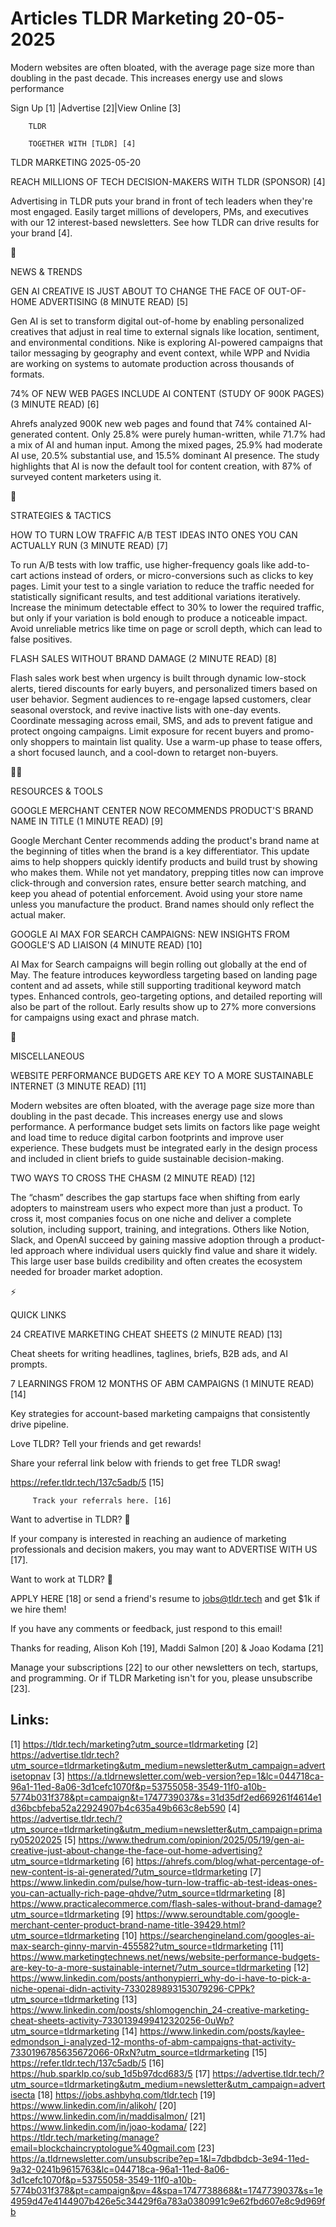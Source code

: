 # Articles TLDR Marketing 20-05-2025

Modern websites are often bloated, with the average page size more
than doubling in the past decade. This increases energy use and slows
performance ‌ ‌ ‌ ‌ ‌ ‌ ‌ ‌ ‌ ‌ ‌ ‌ ‌ ‌ ‌ ‌ ‌ ‌ ‌ ‌ ‌ ‌ ‌ ‌ ‌ ‌  ‌ ‌ ‌ ‌ ‌ ‌ ‌ ‌ ‌ ‌ ‌ ‌ ‌ ‌ ‌ ‌ ‌ ‌ ‌ ‌ ‌ ‌ ‌ ‌ ‌ ‌ 


 Sign Up [1] |Advertise [2]|View Online [3] 

		TLDR 

		TOGETHER WITH [TLDR] [4]

TLDR MARKETING 2025-05-20

 REACH MILLIONS OF TECH DECISION-MAKERS WITH TLDR (SPONSOR) [4] 

 Advertising in TLDR puts your brand in front of tech leaders when
they're most engaged. Easily target millions of developers, PMs, and
executives with our 12 interest-based newsletters. See how TLDR can
drive results for your brand [4]. 

📱 

NEWS & TRENDS

 GEN AI CREATIVE IS JUST ABOUT TO CHANGE THE FACE OF OUT-OF-HOME
ADVERTISING (8 MINUTE READ) [5] 

 Gen AI is set to transform digital out-of-home by enabling
personalized creatives that adjust in real time to external signals
like location, sentiment, and environmental conditions. Nike is
exploring AI-powered campaigns that tailor messaging by geography and
event context, while WPP and Nvidia are working on systems to automate
production across thousands of formats. 

 74% OF NEW WEB PAGES INCLUDE AI CONTENT (STUDY OF 900K PAGES) (3
MINUTE READ) [6] 

 Ahrefs analyzed 900K new web pages and found that 74% contained
AI-generated content. Only 25.8% were purely human-written, while
71.7% had a mix of AI and human input. Among the mixed pages, 25.9%
had moderate AI use, 20.5% substantial use, and 15.5% dominant AI
presence. The study highlights that AI is now the default tool for
content creation, with 87% of surveyed content marketers using it. 

🚀 

STRATEGIES & TACTICS

 HOW TO TURN LOW TRAFFIC A/B TEST IDEAS INTO ONES YOU CAN ACTUALLY RUN
(3 MINUTE READ) [7] 

 To run A/B tests with low traffic, use higher-frequency goals like
add-to-cart actions instead of orders, or micro-conversions such as
clicks to key pages. Limit your test to a single variation to reduce
the traffic needed for statistically significant results, and test
additional variations iteratively. Increase the minimum detectable
effect to 30% to lower the required traffic, but only if your
variation is bold enough to produce a noticeable impact. Avoid
unreliable metrics like time on page or scroll depth, which can lead
to false positives. 

 FLASH SALES WITHOUT BRAND DAMAGE (2 MINUTE READ) [8] 

 Flash sales work best when urgency is built through dynamic low-stock
alerts, tiered discounts for early buyers, and personalized timers
based on user behavior. Segment audiences to re-engage lapsed
customers, clear seasonal overstock, and revive inactive lists with
one-day events. Coordinate messaging across email, SMS, and ads to
prevent fatigue and protect ongoing campaigns. Limit exposure for
recent buyers and promo-only shoppers to maintain list quality. Use a
warm-up phase to tease offers, a short focused launch, and a cool-down
to retarget non-buyers. 

🧑‍💻 

RESOURCES & TOOLS

 GOOGLE MERCHANT CENTER NOW RECOMMENDS PRODUCT'S BRAND NAME IN TITLE
(1 MINUTE READ) [9] 

 Google Merchant Center recommends adding the product's brand name at
the beginning of titles when the brand is a key differentiator. This
update aims to help shoppers quickly identify products and build trust
by showing who makes them. While not yet mandatory, prepping titles
now can improve click-through and conversion rates, ensure better
search matching, and keep you ahead of potential enforcement. Avoid
using your store name unless you manufacture the product. Brand names
should only reflect the actual maker. 

 GOOGLE AI MAX FOR SEARCH CAMPAIGNS: NEW INSIGHTS FROM GOOGLE'S AD
LIAISON (4 MINUTE READ) [10] 

 AI Max for Search campaigns will begin rolling out globally at the
end of May. The feature introduces keywordless targeting based on
landing page content and ad assets, while still supporting traditional
keyword match types. Enhanced controls, geo-targeting options, and
detailed reporting will also be part of the rollout. Early results
show up to 27% more conversions for campaigns using exact and phrase
match. 

🎁 

MISCELLANEOUS

 WEBSITE PERFORMANCE BUDGETS ARE KEY TO A MORE SUSTAINABLE INTERNET (3
MINUTE READ) [11] 

 Modern websites are often bloated, with the average page size more
than doubling in the past decade. This increases energy use and slows
performance. A performance budget sets limits on factors like page
weight and load time to reduce digital carbon footprints and improve
user experience. These budgets must be integrated early in the design
process and included in client briefs to guide sustainable
decision-making. 

 TWO WAYS TO CROSS THE CHASM (2 MINUTE READ) [12] 

 The “chasm” describes the gap startups face when shifting from
early adopters to mainstream users who expect more than just a
product. To cross it, most companies focus on one niche and deliver a
complete solution, including support, training, and integrations.
Others like Notion, Slack, and OpenAI succeed by gaining massive
adoption through a product-led approach where individual users quickly
find value and share it widely. This large user base builds
credibility and often creates the ecosystem needed for broader market
adoption. 

⚡ 

QUICK LINKS

 24 CREATIVE MARKETING CHEAT SHEETS (2 MINUTE READ) [13] 

 Cheat sheets for writing headlines, taglines, briefs, B2B ads, and AI
prompts. 

 7 LEARNINGS FROM 12 MONTHS OF ABM CAMPAIGNS (1 MINUTE READ) [14] 

 Key strategies for account-based marketing campaigns that
consistently drive pipeline. 

Love TLDR? Tell your friends and get rewards!

 Share your referral link below with friends to get free TLDR swag! 

 https://refer.tldr.tech/137c5adb/5 [15] 

		 Track your referrals here. [16] 

Want to advertise in TLDR? 📰

 If your company is interested in reaching an audience of marketing
professionals and decision makers, you may want to ADVERTISE WITH US
[17]. 

Want to work at TLDR? 💼

 APPLY HERE [18] or send a friend's resume to jobs@tldr.tech and get
$1k if we hire them! 

 If you have any comments or feedback, just respond to this email! 

Thanks for reading, 
Alison Koh [19], Maddi Salmon [20] & Joao Kodama [21] 

 Manage your subscriptions [22] to our other newsletters on tech,
startups, and programming. Or if TLDR Marketing isn't for you, please
unsubscribe [23]. 

 

Links:
------
[1] https://tldr.tech/marketing?utm_source=tldrmarketing
[2] https://advertise.tldr.tech?utm_source=tldrmarketing&utm_medium=newsletter&utm_campaign=advertisetopnav
[3] https://a.tldrnewsletter.com/web-version?ep=1&lc=044718ca-96a1-11ed-8a06-3d1cefc1070f&p=53755058-3549-11f0-a10b-5774b031f378&pt=campaign&t=1747739037&s=31d35df2ed669261f4614e1d36bcbfeba52a22924907b4c635a49b663c8eb590
[4] https://advertise.tldr.tech/?utm_source=tldrmarketing&utm_medium=newsletter&utm_campaign=primary05202025
[5] https://www.thedrum.com/opinion/2025/05/19/gen-ai-creative-just-about-change-the-face-out-home-advertising?utm_source=tldrmarketing
[6] https://ahrefs.com/blog/what-percentage-of-new-content-is-ai-generated/?utm_source=tldrmarketing
[7] https://www.linkedin.com/pulse/how-turn-low-traffic-ab-test-ideas-ones-you-can-actually-rich-page-qhdve/?utm_source=tldrmarketing
[8] https://www.practicalecommerce.com/flash-sales-without-brand-damage?utm_source=tldrmarketing
[9] https://www.seroundtable.com/google-merchant-center-product-brand-name-title-39429.html?utm_source=tldrmarketing
[10] https://searchengineland.com/googles-ai-max-search-ginny-marvin-455582?utm_source=tldrmarketing
[11] https://www.marketingtechnews.net/news/website-performance-budgets-are-key-to-a-more-sustainable-internet/?utm_source=tldrmarketing
[12] https://www.linkedin.com/posts/anthonypierri_why-do-i-have-to-pick-a-niche-openai-didn-activity-7330289893153079296-CPPk?utm_source=tldrmarketing
[13] https://www.linkedin.com/posts/shlomogenchin_24-creative-marketing-cheat-sheets-activity-7330139499412320256-0uWp?utm_source=tldrmarketing
[14] https://www.linkedin.com/posts/kaylee-edmondson_i-analyzed-12-months-of-abm-campaigns-that-activity-7330196785635672066-0RxN?utm_source=tldrmarketing
[15] https://refer.tldr.tech/137c5adb/5
[16] https://hub.sparklp.co/sub_1d5b97dcd683/5
[17] https://advertise.tldr.tech/?utm_source=tldrmarketing&utm_medium=newsletter&utm_campaign=advertisecta
[18] https://jobs.ashbyhq.com/tldr.tech
[19] https://www.linkedin.com/in/alikoh/
[20] https://www.linkedin.com/in/maddisalmon/
[21] https://www.linkedin.com/in/joao-kodama/
[22] https://tldr.tech/marketing/manage?email=blockchaincryptologue%40gmail.com
[23] https://a.tldrnewsletter.com/unsubscribe?ep=1&l=7dbdbdcb-3e94-11ed-9a32-0241b9615763&lc=044718ca-96a1-11ed-8a06-3d1cefc1070f&p=53755058-3549-11f0-a10b-5774b031f378&pt=campaign&pv=4&spa=1747738868&t=1747739037&s=1e4959d47e4144907b426e5c34429f6a783a0380991c9e62fbd607e8c9d969fb